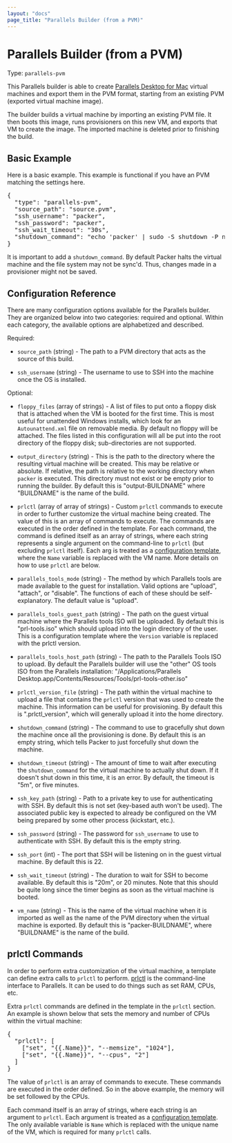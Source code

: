 ```yaml
---
layout: "docs"
page_title: "Parallels Builder (from a PVM)"
---
```


# Parallels Builder (from a PVM)

Type: `parallels-pvm`

This Parallels builder is able to create
[Parallels Desktop for Mac](http://www.parallels.com/products/desktop/)
virtual machines and export them in the PVM format, starting from an
existing PVM (exported virtual machine image).

The builder builds a virtual machine by importing an existing PVM
file. It then boots this image, runs provisioners on this new VM, and
exports that VM to create the image. The imported machine is deleted prior
to finishing the build.

## Basic Example

Here is a basic example. This example is functional if you have an PVM matching
the settings here.

<pre class="prettyprint">
{
  "type": "parallels-pvm",
  "source_path": "source.pvm",
  "ssh_username": "packer",
  "ssh_password": "packer",
  "ssh_wait_timeout": "30s",
  "shutdown_command": "echo 'packer' | sudo -S shutdown -P now"
}
</pre>

It is important to add a `shutdown_command`. By default Packer halts the
virtual machine and the file system may not be sync'd. Thus, changes made in a
provisioner might not be saved.

## Configuration Reference

There are many configuration options available for the Parallels builder.
They are organized below into two categories: required and optional. Within
each category, the available options are alphabetized and described.

Required:

* `source_path` (string) - The path to a PVM directory that acts as
  the source of this build.

* `ssh_username` (string) - The username to use to SSH into the machine
  once the OS is installed.

Optional:

* `floppy_files` (array of strings) - A list of files to put onto a floppy
  disk that is attached when the VM is booted for the first time. This is
  most useful for unattended Windows installs, which look for an
  `Autounattend.xml` file on removable media. By default no floppy will
  be attached. The files listed in this configuration will all be put
  into the root directory of the floppy disk; sub-directories are not supported.

* `output_directory` (string) - This is the path to the directory where the
  resulting virtual machine will be created. This may be relative or absolute.
  If relative, the path is relative to the working directory when `packer`
  is executed. This directory must not exist or be empty prior to running the builder.
  By default this is "output-BUILDNAME" where "BUILDNAME" is the name
  of the build.

* `prlctl` (array of array of strings) - Custom `prlctl` commands to execute in
  order to further customize the virtual machine being created. The value of
  this is an array of commands to execute. The commands are executed in the order
  defined in the template. For each command, the command is defined itself as an
  array of strings, where each string represents a single argument on the
  command-line to `prlctl` (but excluding `prlctl` itself). Each arg is treated
  as a [configuration template](/docs/templates/configuration-templates.html),
  where the `Name` variable is replaced with the VM name. More details on how
  to use `prlctl` are below.

* `parallels_tools_mode` (string) - The method by which Parallels tools are
  made available to the guest for installation. Valid options are "upload",
  "attach", or "disable". The functions of each of these should be
  self-explanatory. The default value is "upload".

* `parallels_tools_guest_path` (string) - The path on the guest virtual machine
  where the Parallels tools ISO will be uploaded. By default this is
  "prl-tools.iso" which should upload into the login directory of the user.
  This is a configuration template where the `Version` variable is replaced
  with the prlctl version.

* `parallels_tools_host_path` (string) - The path to the Parallels Tools ISO to
  upload. By default the Parallels builder will use the "other" OS tools ISO from
  the Parallels installation:
  "/Applications/Parallels Desktop.app/Contents/Resources/Tools/prl-tools-other.iso"

* `prlctl_version_file` (string) - The path within the virtual machine to upload
  a file that contains the `prlctl` version that was used to create the machine.
  This information can be useful for provisioning. By default this is
  ".prlctl_version", which will generally upload it into the home directory.

* `shutdown_command` (string) - The command to use to gracefully shut down
  the machine once all the provisioning is done. By default this is an empty
  string, which tells Packer to just forcefully shut down the machine.

* `shutdown_timeout` (string) - The amount of time to wait after executing
  the `shutdown_command` for the virtual machine to actually shut down.
  If it doesn't shut down in this time, it is an error. By default, the timeout
  is "5m", or five minutes.

* `ssh_key_path` (string) - Path to a private key to use for authenticating
  with SSH. By default this is not set (key-based auth won't be used).
  The associated public key is expected to already be configured on the
  VM being prepared by some other process (kickstart, etc.).

* `ssh_password` (string) - The password for `ssh_username` to use to
  authenticate with SSH. By default this is the empty string.

* `ssh_port` (int) - The port that SSH will be listening on in the guest
  virtual machine. By default this is 22.

* `ssh_wait_timeout` (string) - The duration to wait for SSH to become
  available. By default this is "20m", or 20 minutes. Note that this should
  be quite long since the timer begins as soon as the virtual machine is booted.


* `vm_name` (string) - This is the name of the virtual machine when it is
  imported as well as the name of the PVM directory when the virtual machine is
  exported. By default this is "packer-BUILDNAME", where "BUILDNAME" is
  the name of the build.

## prlctl Commands
In order to perform extra customization of the virtual machine, a template can
define extra calls to `prlctl` to perform.
[prlctl](http://download.parallels.com/desktop/v4/wl/docs/en/Parallels_Command_Line_Reference_Guide/)
is the command-line interface to Parallels. It can be used to do things such as
set RAM, CPUs, etc.

Extra `prlctl` commands are defined in the template in the `prlctl` section.
An example is shown below that sets the memory and number of CPUs within the
virtual machine:

<pre class="prettyprint">
{
  "prlctl": [
    ["set", "{{.Name}}", "--memsize", "1024"],
    ["set", "{{.Name}}", "--cpus", "2"]
  ]
}
</pre>

The value of `prlctl` is an array of commands to execute. These commands are
executed in the order defined. So in the above example, the memory will be set
followed by the CPUs.

Each command itself is an array of strings, where each string is an argument to
`prlctl`. Each argument is treated as a
[configuration template](/docs/templates/configuration-templates.html). The only
available variable is `Name` which is replaced with the unique name of the VM,
which is required for many `prlctl` calls.
